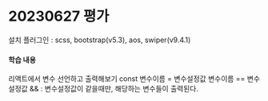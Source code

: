 # 20230627 평가

설치 플러그인 : scss, bootstrap(v5.3), aos, swiper(v9.4.1)

#### 학습 내용

리액트에서 변수 선언하고 출력해보기
const 변수이름 = 변수설정값
변수이름 == 변수설정값 && : 변수설정값이 같을때만, 해당하는 변수들이 출력된다.
